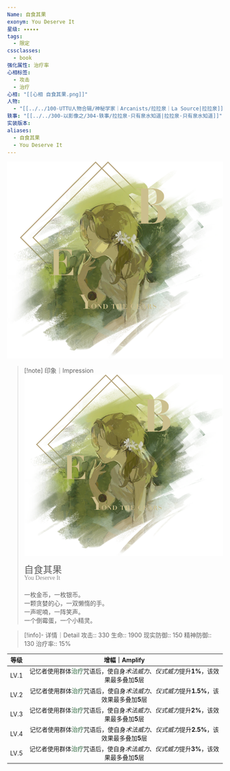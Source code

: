 ```yaml
---
Name: 自食其果
exonym: You Deserve It
星级: ✦✦✦✦✦
tags:
  - 限定
cssclasses:
  - book
强化属性: 治疗率
心相标签:
  - 攻击
  - 治疗
心相: "[[心相 自食其果.png]]"
人物:
  - "[[../../100-UTTU人物合辑/神秘学家｜Arcanists/拉拉泉｜La Source|拉拉泉]]"
轶事: "[[../../300-以影像之/304-轶事/拉拉泉·只有泉水知道|拉拉泉·只有泉水知道]]"
实装版本:
aliases:
  - 自食其果
  - You Deserve It
---
```

![cover](assets/自食其果｜You%20Deserve%20It.assets/心相%20自食其果.png)

> [!note] 印象｜Impression
> ![心相 自食其果|inlL|300](assets/自食其果｜You%20Deserve%20It.assets/心相%20自食其果.png)
> <p style="font-family: '家族宋', sans-serif; font-size: 22px; line-height: 0.75; text-indent: 0;">自食其果<br><span style="font-family: serif; font-size: 14px; color: #888888;">You Deserve It</span></p>
> 
> 一枚金币，一枚银币。  
> 一颗贪婪的心，一双懒惰的手。  
> 一声呢喃，一阵笑声。  
> 一个倒霉蛋，一个小精灵。

> [!info]- 详情｜Detail
> 攻击:: 330
> 生命:: 1900
> 现实防御:: 150
> 精神防御:: 130
> 治疗率:: 15%

|  等级  |                                        增幅｜Amplify                                         |
| :--: | :---------------------------------------------------------------------------------------: |
| LV.1 |  记忆者使用群体<b><font color="#6F967A">治疗</font></b>咒语后，使自身*术法威力*、*仪式威力*提升**1%**，该效果最多叠加**5**层  |
| LV.2 | 记忆者使用群体<b><font color="#6F967A">治疗</font></b>咒语后，使自身*术法威力*、*仪式威力*提升**1.5%**，该效果最多叠加**5**层 |
| LV.3 |  记忆者使用群体<b><font color="#6F967A">治疗</font></b>咒语后，使自身*术法威力*、*仪式威力*提升**2%**，该效果最多叠加**5**层  |
| LV.4 | 记忆者使用群体<b><font color="#6F967A">治疗</font></b>咒语后，使自身*术法威力*、*仪式威力*提升**2.5%**，该效果最多叠加**5**层 |
| LV.5 |  记忆者使用群体<b><font color="#6F967A">治疗</font></b>咒语后，使自身*术法威力*、*仪式威力*提升**3%**，该效果最多叠加**5**层  |
